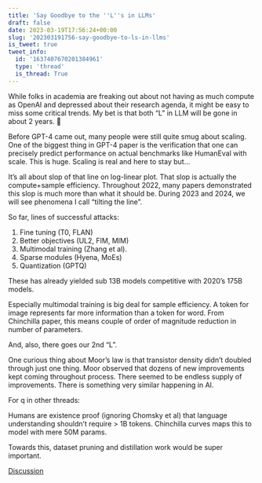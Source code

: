 ```yaml
---
title: 'Say Goodbye to the ''L''s in LLMs'
draft: false
date: 2023-03-19T17:56:24+00:00
slug: '202303191756-say-goodbye-to-ls-in-llms'
is_tweet: true
tweet_info:
  id: '1637407670201384961'
  type: 'thread'
  is_thread: True
---
```




While folks in academia are freaking out about not having as much compute as OpenAI and depressed about their research agenda, it might be easy to miss some critical trends. My bet is that both “L” in LLM will be gone in about 2 years. 🧵

Before GPT-4 came out, many people were still quite smug about scaling. One of the biggest thing in GPT-4 paper is the verification that one can precisely predict performance on actual benchmarks like HumanEval with scale. This is huge. Scaling is real and here to stay but…

It’s all about slop of that line on log-linear plot. That slop is actually the compute+sample efficiency. Throughout 2022, many papers demonstrated this slop is much more than what it should be. During 2023 and 2024, we will see phenomena I call “tilting the line”.

So far, lines of successful attacks:

1. Fine tuning (T0, FLAN)
2. Better objectives (UL2, FIM, MIM)
3. Multimodal training (Zhang et al).
4. Sparse modules (Hyena, MoEs)
5. Quantization (GPTQ)

These has already yielded sub 13B models competitive with 2020’s 175B models.

Especially multimodal training is big deal for sample efficiency. A token for image represents far more information than a token for word. From Chinchilla paper, this means couple of order of magnitude reduction in number of parameters. 

And, also, there goes our 2nd “L”.

One curious thing about Moor’s law is that transistor density didn’t doubled through just one thing. Moor observed that  dozens of new improvements kept coming throughout process. There seemed to be endless supply of improvements. There is something very similar happening in AI.

For q in other threads: 

Humans are existence proof (ignoring Chomsky et al) that language understanding shouldn’t require &gt; 1B tokens. Chinchilla curves maps this to model with mere 50M params.
 
Towards this, dataset pruning and distillation work would be super important.

[Discussion](https://x.com/sytelus/status/1637407670201384961)
